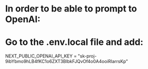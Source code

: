# In order to be able to prompt to OpenAI:

# Go to the .env.local file and add:

NEXT_PUBLIC_OPENAI_API_KEY = "sk-proj-9ibYbmo9hLB4fKC1o6ZXT3BlbkFJQvOf4o0A4ooiRIarrsKp"
